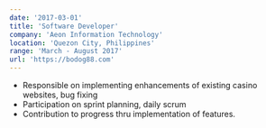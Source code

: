```yaml
---
date: '2017-03-01'
title: 'Software Developer'
company: 'Aeon Information Technology'
location: 'Quezon City, Philippines'
range: 'March - August 2017'
url: 'https://bodog88.com'
---
```


- Responsible on implementing enhancements of existing casino websites, bug fixing
- Participation on sprint planning, daily scrum
- Contribution to progress thru implementation of features.
